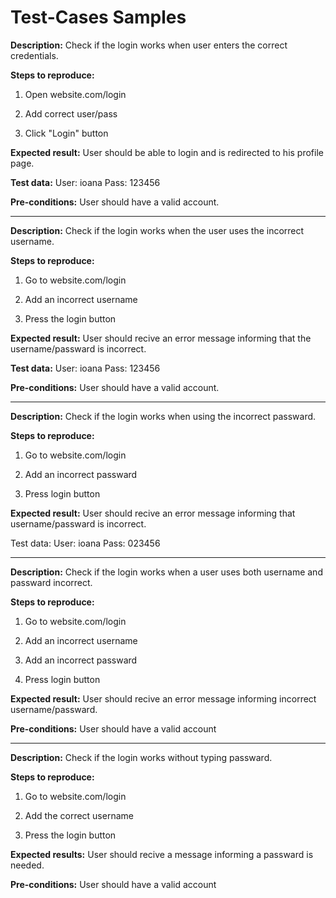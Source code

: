 # Test-Cases Samples

**Description:**
Check if the login works when user enters the correct credentials.

**Steps to reproduce:**
1. Open website.com/login

2. Add correct user/pass

3. Click "Login" button

**Expected result:**
User should be able to login and is redirected to his profile page.

**Test data:**
User: ioana
Pass: 123456

**Pre-conditions:**
User should have a valid account.

--------------------------------------------------------------------------------------------
**Description:**
Check if the login works when the user uses the incorrect username.

**Steps to reproduce:**

1. Go to website.com/login

2. Add an incorrect username

3. Press the login button

**Expected result:** 
User should recive an error message informing that the username/passward is incorrect.

**Test data:**
User: ioana
Pass: 123456

**Pre-conditions:**
User should have a valid account.

--------------------------------------------------------------------------------------------
**Description:**
Check if the login works when using the incorrect passward.

**Steps to reproduce:**

1. Go to website.com/login

2. Add an incorrect passward

3. Press login button

**Expected result:**
User should recive an error message informing that username/passward is incorrect.

Test data:
User: ioana
Pass: 023456

--------------------------------------------------------------------------------------------
**Description:**
Check if the login works when a user uses both username and passward incorrect.

**Steps to reproduce:**

1. Go to website.com/login

2. Add an incorrect username

3. Add an incorrect passward

4. Press login button

**Expected result:** 
User should recive an error message informing incorrect username/passward.

**Pre-conditions:**
User should have a valid account

--------------------------------------------------------------------------------------------
**Description:**
Check if the login works without typing passward.

**Steps to reproduce:**

1. Go to website.com/login

2. Add the correct username

3. Press the login button

**Expected results:** 
User should recive a message informing a passward is needed.

**Pre-conditions:**
User should have a valid account

